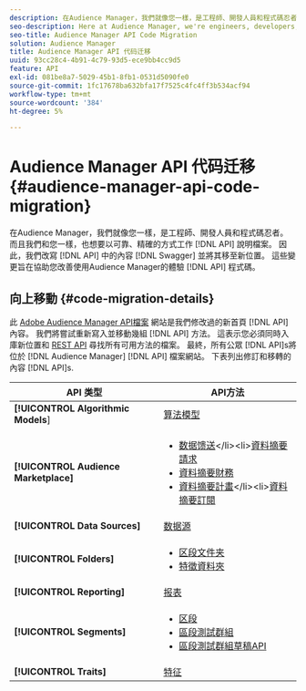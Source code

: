 ```yaml
---
description: 在Audience Manager，我們就像您一樣，是工程師、開發人員和程式碼忍者。 此外，與您一樣，我們也想要使用可靠且精確的API檔案。 因此，我們在Swagger中重新撰寫API內容，並將其移至新位置。 這些變更旨在協助您改善Audience ManagerAPI程式碼的體驗。
seo-description: Here at Audience Manager, we're engineers, developers, and code ninjas just like you. And, like you, we want to work with reliable, accurate API documentation. As a result, we're re-writing our API content in Swagger and moving it to a new location. These changes are designed to help improve your experience with the Audience Manager API code.
seo-title: Audience Manager API Code Migration
solution: Audience Manager
title: Audience Manager API 代码迁移
uuid: 93cc28c4-4b91-4c79-93d5-ece9bb4cc9d5
feature: API
exl-id: 081be8a7-5029-45b1-8fb1-0531d5090fe0
source-git-commit: 1fc17678ba632bfa17f7525c4fc4ff3b534acf94
workflow-type: tm+mt
source-wordcount: '384'
ht-degree: 5%

---
```


# Audience Manager API 代码迁移 {#audience-manager-api-code-migration}

在Audience Manager，我們就像您一樣，是工程師、開發人員和程式碼忍者。 而且我們和您一樣，也想要以可靠、精確的方式工作 [!DNL API] 說明檔案。 因此，我們改寫 [!DNL API] 中的內容 [!DNL Swagger] 並將其移至新位置。 這些變更旨在協助您改善使用Audience Manager的體驗 [!DNL API] 程式碼。

## 向上移動 {#code-migration-details}

<!-- api-swagger-migration.xml -->

此 [Adobe Audience Manager API檔案](https://bank.demdex.com/portal/swagger/index.html) 網站是我們修改過的新首頁 [!DNL API] 內容。 我們將嘗試重新寫入並移動幾組 [!DNL API] 方法。 這表示您必須同時入庫新位置和 [REST API](../api/rest-api-main/rest-api-main.md) 尋找所有可用方法的檔案。 最終，所有公眾 [!DNL API]s將位於 [!DNL Audience Manager] [!DNL API] 檔案網站。 下表列出修訂和移轉的內容 [!DNL API]s.

<!--

<table id="table_CD3C244CB02C48C898745FB982EC828C"> 
 <thead> 
  <tr> 
   <th colname="col1" class="entry"> API Type </th> 
   <th colname="col2" class="entry"> API Methods </th> 
  </tr> 
 </thead>
 <tbody>
 <tr> 
   <td colname="col1"> <p> <b>Algorithmic Models</b> </p> </td> 
   <td colname="col2"> <p> <a href="https://bank.demdex.com/portal/swagger/index.html#/Algorithmic_Models_API" format="https" scope="external"> Algorithmic Models</a> </p> </td> 
  </tr> 
  <tr> 
   <td colname="col1"> <p> <b>Audience Marketplace</b> </p> </td> 
   <td colname="col2"> <p> 
     <ul id="ul_4CFB3FAAC0B04E5AADD80E7D7FAF2722"> 
      <li id="li_50EE5F6B2278480E9FEA04AD51664F9D"> <a href="https://bank.demdex.com/portal/swagger/index.html#!/?f=Data_Feed_API" format="https" scope="external"> Data Feeds</a> </li> 
      <li id="li_5D372E3819014AB78C12048A9A2DC89F"> <a href="https://bank.demdex.com/portal/swagger/index.html#!/Data_Feed_Request_API/" format="https" scope="external"> Data Feed Request</a> </li> 
      <li id="li_0582688D08C346C68B81D86A5C46E053"> <a href="https://bank.demdex.com/portal/swagger/index.html#!/?f=Data_Feed_Finance_API" format="https" scope="external"> Data Feed Finance</a> </li> 
      <li id="li_C1C1CB42D6A74803B4672F6EE2D2D08C"> <a href="https://bank.demdex.com/portal/swagger/index.html#!/?f=Data_Feed_Plans_API" format="https" scope="external"> Data Feed Plans</a> </li> 
      <li id="li_D8F9D791D0824287B9D0B0585E3106AB"> <a href="https://bank.demdex.com/portal/swagger/index.html#!/Data_Feed_Subscription_API" format="https" scope="external"> Data Feed Subscriptions</a> </li> 
     </ul> </p> </td> 
  </tr> 
  <tr> 
   <td colname="col1"> <p> <b>Data Source</b> </p> </td> 
   <td colname="col2"> <p> <a href="https://bank.demdex.com/portal/swagger/index.html#!/Data_Source_API" format="https" scope="external"> Data Sources</a> </p> </td> 
  </tr> 
   <td colname="col1"> <p> <b>Derived Signals</b> </p> </td> 
   <td colname="col2"> <p> <a href="https://bank.demdex.com/portal/swagger/index.html#/Derived_Signals_API" format="https" scope="external"> Derived Signals</a> </p> </td> 
  </tr>   
  <tr> 
   <td colname="col1"> <p> <b>Folders</b> </p> </td> 
   <td colname="col2"> <p> 
     <ul id="ul_FD05673B372141F3B0EF2C79A338F744"> 
      <li id="li_5D16FCAF6F0E411694A1CFBE9571BDAC"> <a href="https://bank.demdex.com/portal/swagger/index.html#!/Segment_Folder_API" format="https" scope="external"> Segment Folders</a> </li> 
      <li id="li_5DC088C0F8CA4FC193248366C8400030"> <a href="https://bank.demdex.com/portal/swagger/index.html#!/Trait_Folder_API" scope="external" format="https"> Trait Folders</a> </li> 
     </ul> </p> </td> 
  </tr> 
  <tr> 
   <td colname="col1"> <p> <b>Reporting</b> </p> </td> 
   <td colname="col2"> <p> <a href="https://bank.demdex.com/portal/swagger/index.html#!/Reporting_API" format="https" scope="external"> Reporting</a> </p> </td> 
  </tr> 
  <tr> 
   <td colname="col1"> <p> <b>Segments</b> </p> </td> 
   <td colname="col2"> <p> 
     <ul id="ul_098B0655653D4846B70349A35A055C19"> 
      <li id="li_41A3003BF41147969BC88D4F12A5C1BB"> <a href="https://bank.demdex.com/portal/swagger/index.html#!/Segments_API" format="https" scope="external"> Segments</a> </li> 
      <li id="li_22A858D377634D88AE58BE2CE924169C"> <a href="https://bank.demdex.com/portal/swagger/index.html#!/Segment_Test_Group_API/" format="https" scope="external"> Segment Test Groups</a> </li> 
      <li id="li_2B505A1B43CF4B29A0336106C321E7FD"> <a href="https://bank.demdex.com/portal/swagger/index.html#!/Segment_Test_Group_Draft_API/" format="https" scope="external"> Segment Test Group Draft API</a> </li> 
     </ul> </p> </td> 
  </tr> 
  <tr> 
   <td colname="col1"> <p> <b>Traits</b> </p> </td> 
   <td colname="col2"> <p> <a href="https://bank.demdex.com/portal/swagger/index.html#!/Traits_API" format="https" scope="external"> Traits</a> </p> </td> 
  </tr>
 </tbody>
</table>

-->


| API 类型 | API方法 |
|---------|----------|
| **[!UICONTROL Algorithmic Models**] | [算法模型](https://bank.demdex.com/portal/swagger/index.html#/Algorithmic_Models_API) |
| **[!UICONTROL Audience Marketplace]** | <ul><li>[数据馈送](https://bank.demdex.com/portal/swagger/index.html#/Audience%20Marketplace%20Buyer%20API/get_available_data_feeds_)</li><li>[資料摘要請求](https://bank.demdex.com/portal/swagger/index.html#/Audience%20Marketplace%20Buyer%20API/post_available_data_feeds__dataSourceId__requests)</li><li>[資料摘要財務](https://bank.demdex.com/portal/swagger/index.html#/Audience%20Marketplace%20Finance%20API/get_data_feeds_billing_report)</li><li>[資料摘要計畫](https://bank.demdex.com/portal/swagger/index.html#/Audience%20Marketplace%20Seller%20API/get_data_feeds__dataSourceId__plans_)</li><li>[資料摘要訂閱](https://bank.demdex.com/portal/swagger/index.html#/Audience%20Marketplace%20Seller%20API/get_data_feeds__dataSourceId__subscriptions)</li></ul> |
| **[!UICONTROL Data Sources]** | [数据源 ](https://bank.demdex.com/portal/swagger/index.html#/Data_Source_API) |
| **[!UICONTROL Folders]** | <ul><li>[区段文件夹](https://bank.demdex.com/portal/swagger/index.html#/Segment_Folder_API)</li><li>[特徵資料夾](https://bank.demdex.com/portal/swagger/index.html#/Trait%20Folder%20API)</li></ul> |
| **[!UICONTROL Reporting]** | [报表](https://bank.demdex.com/portal/swagger/index.html#/Reporting%20API) |
| **[!UICONTROL Segments]** | <ul><li>[区段](https://bank.demdex.com/portal/swagger/index.html#/Segments%20API)</li><li>[區段測試群組](https://bank.demdex.com/portal/swagger/index.html#/Segment%20Test%20Group%20API)</li><li>[區段測試群組草稿API](https://bank.demdex.com/portal/swagger/index.html#/Segment%20Test%20Group%20API/post_segment_test_groups_drafts)</li></ul> |
| **[!UICONTROL Traits]** | [特征](https://bank.demdex.com/portal/swagger/index.html#/Traits%20API) |
